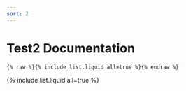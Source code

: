 ```yaml
---
sort: 2
---
```


# Test2 Documentation

```
{% raw %}{% include list.liquid all=true %}{% endraw %}
```

{% include list.liquid all=true %}
